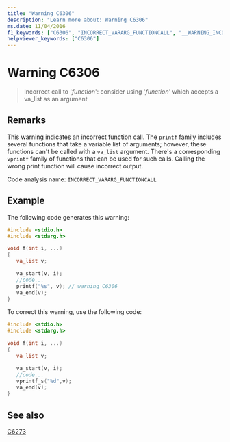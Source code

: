 ```yaml
---
title: "Warning C6306"
description: "Learn more about: Warning C6306"
ms.date: 11/04/2016
f1_keywords: ["C6306", "INCORRECT_VARARG_FUNCTIONCALL", "__WARNING_INCORRECT_VARARG_FUNCTIONCALL"]
helpviewer_keywords: ["C6306"]
---
```

# Warning C6306

> Incorrect call to '*function*': consider using '*function*' which accepts a va_list as an argument

## Remarks

This warning indicates an incorrect function call. The `printf` family includes several functions that take a variable list of arguments; however, these functions can't be called with a `va_list` argument. There's a corresponding `vprintf` family of functions that can be used for such calls. Calling the wrong print function will cause incorrect output.

Code analysis name: `INCORRECT_VARARG_FUNCTIONCALL`

## Example

The following code generates this warning:

```cpp
#include <stdio.h>
#include <stdarg.h>

void f(int i, ...)
{
   va_list v;

   va_start(v, i);
   //code...
   printf("%s", v); // warning C6306
   va_end(v);
}
```

To correct this warning, use the following code:

```cpp
#include <stdio.h>
#include <stdarg.h>

void f(int i, ...)
{
   va_list v;

   va_start(v, i);
   //code...
   vprintf_s("%d",v);
   va_end(v);
}
```

## See also

[C6273](../code-quality/c6273.md)
